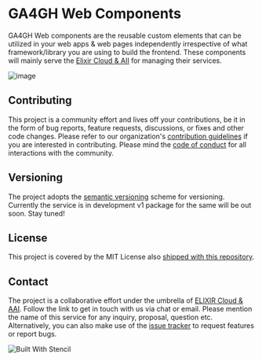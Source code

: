 # GA4GH Web Components

GA4GH Web components are the reusable custom elements that can be utilized in your web apps & web pages independently irrespective of what framework/library you are using to build the frontend. These components will mainly serve the [Elixir Cloud & AII](https://github.com/elixir-cloud-aai/) for managing their services.

![image](https://user-images.githubusercontent.com/58766532/120885223-6f566080-c605-11eb-8831-d966c84a1cbf.png)

## Contributing

This project is a community effort and lives off your contributions, be it in
the form of bug reports, feature requests, discussions, or fixes and other code
changes. Please refer to our organization's [contribution
guidelines](https://github.com/elixir-cloud-aai/elixir-cloud-aai/blob/dev/CONTRIBUTING.md) if you are interested in contributing.
Please mind the [code of conduct](https://github.com/elixir-cloud-aai/elixir-cloud-aai/blob/dev/CODE_OF_CONDUCT.md) for all interactions with
the community.

## Versioning

The project adopts the [semantic versioning](https://semver.org/) scheme for versioning.
Currently the service is in development v1 package for the same will be out soon. Stay tuned!

## License

This project is covered by the MIT License also
[shipped with this repository](https://github.com/git-anurag-hub/web-components/blob/master/LICENSE).

## Contact

The project is a collaborative effort under the umbrella of [ELIXIR Cloud &
AAI](https://github.com/elixir-cloud-aai/). Follow the link to get in touch with us via chat or email.
Please mention the name of this service for any inquiry, proposal, question
etc. Alternatively, you can also make use of the [issue
tracker](https://github.com/git-anurag-hub/web-components/issues) to request features or report bugs.

![Built With Stencil](https://img.shields.io/badge/-Built%20With%20Stencil-16161d.svg?logo=data%3Aimage%2Fsvg%2Bxml%3Bbase64%2CPD94bWwgdmVyc2lvbj0iMS4wIiBlbmNvZGluZz0idXRmLTgiPz4KPCEtLSBHZW5lcmF0b3I6IEFkb2JlIElsbHVzdHJhdG9yIDE5LjIuMSwgU1ZHIEV4cG9ydCBQbHVnLUluIC4gU1ZHIFZlcnNpb246IDYuMDAgQnVpbGQgMCkgIC0tPgo8c3ZnIHZlcnNpb249IjEuMSIgaWQ9IkxheWVyXzEiIHhtbG5zPSJodHRwOi8vd3d3LnczLm9yZy8yMDAwL3N2ZyIgeG1sbnM6eGxpbms9Imh0dHA6Ly93d3cudzMub3JnLzE5OTkveGxpbmsiIHg9IjBweCIgeT0iMHB4IgoJIHZpZXdCb3g9IjAgMCA1MTIgNTEyIiBzdHlsZT0iZW5hYmxlLWJhY2tncm91bmQ6bmV3IDAgMCA1MTIgNTEyOyIgeG1sOnNwYWNlPSJwcmVzZXJ2ZSI%2BCjxzdHlsZSB0eXBlPSJ0ZXh0L2NzcyI%2BCgkuc3Qwe2ZpbGw6I0ZGRkZGRjt9Cjwvc3R5bGU%2BCjxwYXRoIGNsYXNzPSJzdDAiIGQ9Ik00MjQuNywzNzMuOWMwLDM3LjYtNTUuMSw2OC42LTkyLjcsNjguNkgxODAuNGMtMzcuOSwwLTkyLjctMzAuNy05Mi43LTY4LjZ2LTMuNmgzMzYuOVYzNzMuOXoiLz4KPHBhdGggY2xhc3M9InN0MCIgZD0iTTQyNC43LDI5Mi4xSDE4MC40Yy0zNy42LDAtOTIuNy0zMS05Mi43LTY4LjZ2LTMuNkgzMzJjMzcuNiwwLDkyLjcsMzEsOTIuNyw2OC42VjI5Mi4xeiIvPgo8cGF0aCBjbGFzcz0ic3QwIiBkPSJNNDI0LjcsMTQxLjdIODcuN3YtMy42YzAtMzcuNiw1NC44LTY4LjYsOTIuNy02OC42SDMzMmMzNy45LDAsOTIuNywzMC43LDkyLjcsNjguNlYxNDEuN3oiLz4KPC9zdmc%2BCg%3D%3D&colorA=16161d&style=flat-square)
